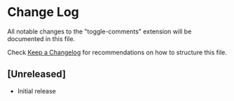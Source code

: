 # Change Log

All notable changes to the "toggle-comments" extension will be documented in this file.

Check [Keep a Changelog](http://keepachangelog.com/) for recommendations on how to structure this file.

## [Unreleased]

- Initial release